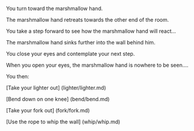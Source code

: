 You turn toward the marshmallow hand.

The marshmallow hand retreats towards the other end of the room.

You take a step forward to see how the marshmallow hand will react...

The marshmallow hand sinks further into the wall behind him.

You close your eyes and contemplate your next step.

When you open your eyes, the marshmallow hand is nowhere to be seen....

You then:

[Take your lighter out] (lighter/lighter.md)

[Bend down on one knee] (bend/bend.md)

[Take your fork out] (fork/fork.md)

[Use the rope to whip the wall] (whip/whip.md)